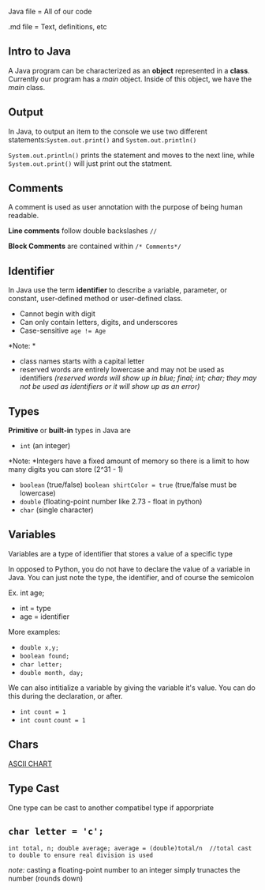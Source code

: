 Java file = All of our code 

.md file = Text, definitions, etc 
## Intro to Java
A Java program can be characterized as an **object**  represented in a **class**. Currently our program has a *main* object. Inside of this object, we have the *main* class. 

## Output
In Java, to output an item to the console we use two different statements:`System.out.print()` and `System.out.println()`

`System.out.println()` prints the statement and moves to the next line, while `System.out.print()` will just print out the statment.

## Comments 

A comment is used as user annotation with the purpose of being human readable. 

**Line comments** follow double backslashes `//` 

**Block Comments** are contained within `/* Comments*/`

## Identifier

In Java use the term **identifier** to describe a variable, parameter, or constant, user-defined method or user-defined class.

- Cannot begin with digit
- Can only contain letters, digits, and underscores
- Case-sensitive `age != Age`

*Note: *
- class names starts with a capital letter 
- reserved words are entirely lowercase and may not be used as identifiers
_(reserved words will show up in blue; final; int; char; they may not be used as identifiers or it will show up as an error)_


## Types
**Primitive** or **built-in** types in Java are
- `int` (an integer)

*Note: *Integers have a fixed amount of memory so there is a limit to  how many digits you can store (2^31 - 1)

- `boolean` (true/false) `boolean shirtColor = true` (true/false must be lowercase)
- `double` (floating-point number like 2.73 - float in python)
- `char` (single character)

## Variables
Variables are a type of identifier that stores a value of a specific type 

In opposed to Python, you do not have to declare the value of a variable in Java. You can just note the type, the identifier, and of course the semicolon

Ex. int age;
- int = type
- age = identifier

More examples:
- `double x,y;`
- `boolean found;`
- `char letter; `
- `double month, day; `

We can also intitialize a variable by giving the variable it's value. You can do this during the declaration, or after. 

- `int count = 1`
- `int count` `count = 1`

## Chars
[ASCII CHART](https://docs.google.com/document/d/1oubLTqAHmdkadtjbR8xxREG7auvuUqiQ/edit)

## Type Cast

One type can be cast to another compatibel type if apporpriate

`char letter = 'c';`
---

`int total, n;
double average;
average = (double)total/n  //total cast to double to ensure real division is used`

*note:* casting a floating-point number to an integer simply trunactes the number (rounds down)

